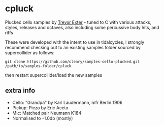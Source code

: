 # cpluck
Plucked cello samples by [Trevor Exter](https://trevorexter.bandcamp.com/) - tuned to C with various attacks, styles, releases and octaves, also including some percussive body hits, and riffs

These were developed with the intent to use in tidalcycles, I strongly recommend checking out to an existing samples folder sourced by supercollider as follows:

```
git clone https://github.com/cleary/samples-cello-plucked.git /path/to/samples-folder/cpluck
```

then restart supercollider/load the new samples

## extra info

- Cello: "Grandpa" by Karl Laudermann, mfr Berlin 1906
- Pickup: Piezo by Eric Aceto
- Mic: Matched pair Neumann K184
- Normalised to -1.0db (mostly)
